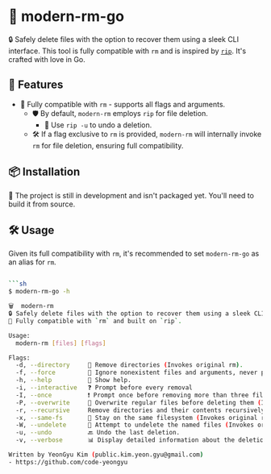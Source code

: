 # 🚀 modern-rm-go

🔒 Safely delete files with the option to recover them using a sleek CLI interface. This tool is fully compatible with `rm` and is inspired by [`rip`](https://github.com/nivekuil/rip). It's crafted with love in Go.

## 🌟 Features

- 🔄 Fully compatible with `rm` - supports all flags and arguments.
  - 🛡️ By default, `modern-rm` employs `rip` for file deletion.
    - 🔄 Use `rip -u` to undo a deletion.
  - 🛠️ If a flag exclusive to `rm` is provided, `modern-rm` will internally invoke `rm` for file deletion, ensuring full compatibility.

## 📦 Installation

🚧 The project is still in development and isn't packaged yet. You'll need to build it from source.

## 🛠️ Usage

Given its full compatibility with `rm`, it's recommended to set `modern-rm-go` as an alias for `rm`.

```sh

```sh
$ modern-rm-go -h

🗑️  modern-rm
🔒 Safely delete files with the option to recover them using a sleek CLI interface 💻
💯 Fully compatible with `rm` and built on `rip`.

Usage:
  modern-rm [files] [flags]

Flags:
  -d, --directory     📁 Remove directories (Invokes original rm).
  -f, --force         🚫 Ignore nonexistent files and arguments, never prompt
  -h, --help          📖 Show help.
  -i, --interactive   ❓ Prompt before every removal
  -I, --once          ❗ Prompt once before removing more than three files, or when removing recursively.
  -P, --overwrite     📝 Overwrite regular files before deleting them (Invokes original rm).
  -r, --recursive     Remove directories and their contents recursively
  -x, --same-fs       📌 Stay on the same filesystem (Invokes original rm).
  -W, --undelete      🔄 Attempt to undelete the named files (Invokes original rm).
  -u, --undo          🔙 Undo the last deletion.
  -v, --verbose       📊 Display detailed information about the deletion process.

Written by YeonGyu Kim (public.kim.yeon.gyu@gmail.com)
- https://github.com/code-yeongyu
```
